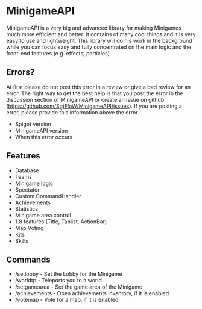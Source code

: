 # MinigameAPI
MinigameAPI is a very big and advanced library for making Minigames much more efficient and better. It contains of many cool things and it is very easy to use and lightweight.
This library will do his work in the background while you can focus easy and fully concentrated on the main logic and the front-end features (e.g. effects, particles).

## Errors?
At first please do not post this error in a review or give a bad review for an error.
The right way to get the best help is that you post the error in the discussion section of MinigameAPI or create an issue on github (https://github.com/SgtFloW/MinigameAPI/issues).
If you are posting a error, please provide this information above the error.
- Spigot version
- MinigameAPI version
- When this error occurs

## Features
- Database
- Teams
- Minigame logic
- Spectator
- Custom CommandHandler
- Achievements
- Statistics
- Minigame area control
- 1.8 features (Title, Tablist, ActionBar)
- Map Voting
- Kits
- Skills

## Commands
- /setlobby - Set the Lobby for the Minigame
- /worldtp - Teleports you to a world
- /setgamearea - Set the game area of the Minigame
- /achievements - Open achievements inventory, if it is enabled
- /votemap <mapname> - Vote for a map, if it is enabled
